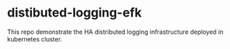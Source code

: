# distibuted-logging-efk
This repo demonstrate the HA distributed logging infrastructure deployed in kubernetes cluster.
